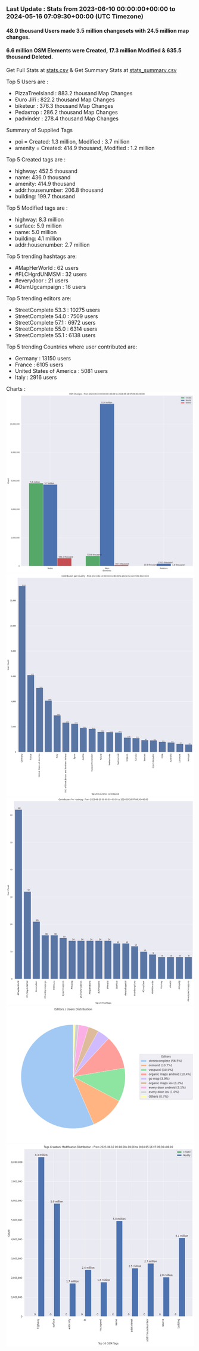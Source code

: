 ### Last Update : Stats from 2023-06-10 00:00:00+00:00 to 2024-05-16 07:09:30+00:00 (UTC Timezone)

#### 48.0 thousand Users made 3.5 million changesets with 24.5 million map changes.
#### 6.6 million OSM Elements were Created, 17.3 million Modified & 635.5 thousand Deleted.
Get Full Stats at [stats.csv](/stats/fieldmappers/Daily/stats.csv)
 & Get Summary Stats at [stats_summary.csv](/stats/fieldmappers/Daily/stats_summary.csv)

Top 5 Users are : 
- PizzaTreeIsland : 883.2 thousand Map Changes
- Đuro Jiří : 822.2 thousand Map Changes
- biketeur : 376.3 thousand Map Changes
- Реdактор : 286.2 thousand Map Changes
- padvinder : 278.4 thousand Map Changes

Summary of Supplied Tags
- poi = Created: 1.3 million, Modified : 3.7 million
- amenity = Created: 414.9 thousand, Modified : 1.2 million


Top 5 Created tags are :
- highway: 452.5 thousand
- name: 436.0 thousand
- amenity: 414.9 thousand
- addr:housenumber: 206.8 thousand
- building: 199.7 thousand


Top 5 Modified tags are :
- highway: 8.3 million
- surface: 5.9 million
- name: 5.0 million
- building: 4.1 million
- addr:housenumber: 2.7 million


Top 5 trending hashtags are:
- #MapHerWorld : 62 users
- #FLCHgrdUNMSM : 32 users
- #everydoor : 21 users
- #OsmUgcampaign : 16 users


Top 5 trending editors are:
- StreetComplete 53.3 : 10275 users
- StreetComplete 54.0 : 7509 users
- StreetComplete 57.1 : 6972 users
- StreetComplete 55.0 : 6314 users
- StreetComplete 55.1 : 6138 users


Top 5 trending Countries where user contributed are:
- Germany : 13150 users
- France : 6105 users
- United States of America : 5081 users
- Italy : 2916 users


 Charts : 
![Alt text](./stats_osm_changes.png) 
![Alt text](./stats_users_per_country.png) 
![Alt text](./stats_users_per_hashtag.png) 
![Alt text](./stats_editors_pie_chart.png) 
![Alt text](./stats_tags.png) 
